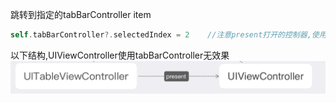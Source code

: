 跳转到指定的tabBarController item
```swift
self.tabBarController?.selectedIndex = 2    //注意present打开的控制器,使用无效果
```
以下结构,UIViewController使用tabBarController无效果
![68668538.png](../imgs/68668538.png)